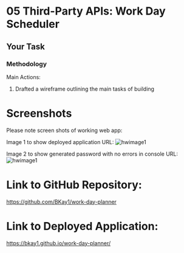 # 05 Third-Party APIs: Work Day Scheduler

## Your Task

### Methodology

Main Actions:

1.  Drafted a wireframe outlining the main tasks of building

# Screenshots

Please note screen shots of working web app:

Image 1 to show deployed application URL: ![hwimage1]()

Image 2 to show generated password with no errors in console URL: ![hwimage1]()

# Link to GitHub Repository:

https://github.com/BKay1/work-day-planner

# Link to Deployed Application:

https://bkay1.github.io/work-day-planner/
